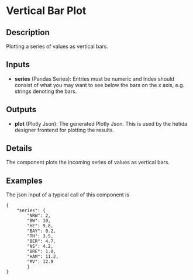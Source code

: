 # Vertical Bar Plot

## Description
Plotting a series of values as vertical bars.

## Inputs
* **series** (Pandas Series): Entries must be numeric and Index should consist of what you may want to see below the bars on the x axis, e.g. strings denoting the bars.

## Outputs
* **plot** (Plotly Json): The generated Plotly Json. This is used by the hetida designer frontend for plotting the results.

## Details
The component plots the incoming series of values as vertical bars.

## Examples
The json input of a typical call of this component is
```
{
	"series": {
		"NRW": 2,
		"BW": 10,
		"HE": 9.8,
		"BAY": 0.2,
		"TH": 3.5,
		"BER": 4.7,
		"NS": 4.2,
		"BRE": 1.0,
		"HAM": 11.2,
		"MV": 12.9
		}
}
```

